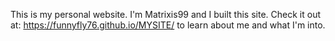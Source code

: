 This is my personal website. I'm Matrixis99 and I built this site. Check it out at: https://funnyfly76.github.io/MYSITE/ to learn about me and what I'm into.
